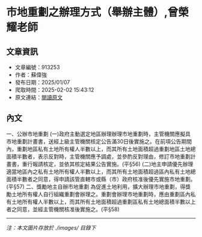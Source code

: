 # 市地重劃之辦理方式（舉辦主體）,曾榮耀老師

## 文章資訊
- 文章編號：913253
- 作者：蘇偉強
- 發布日期：2025/01/07
- 爬取時間：2025-02-02 15:43:12
- 原文連結：[閱讀原文](https://real-estate.get.com.tw/Columns/detail.aspx?no=913253)

## 內文
一、公辦市地重劃
(一)政府主動選定地區辦理辦理市地重劃時，主管機關應擬具市地重劃計畫書，送經上級主管機關核定公告滿30日後實施之。在前項公告期間內，重劃地區私有土地所有權人半數以上，而其所有土地面積超過重劃地區土地總面積半數者，表示反對時，主管機關應予調處，並參酌反對理由，修訂市地重劃計畫書，重行報請核定，並依其核定結果公告實施。(平§56) 
 (二)地主申請優先辦理適當地區內之私有土地所有權人半數以上，而其所有土地面積超過區內私有土地總面積半數者之同意，得申請該管直轄市或縣（市）政府核准後優先實施市地重劃。(平§57) 
二、獎勵地主自辦市地重劃
為促進土地利用，擴大辦理市地重劃，得獎勵土地所有權人自行組織重劃會辦理之。重劃會辦理市地重劃時，應由重劃區內私有土地所有權人半數以上，而其所有土地面積超過重劃區私有土地總面積半數以上者之同意，並經主管機關核准後實施之。(平§58)

---
*注：本文圖片存放於 ./images/ 目錄下*
